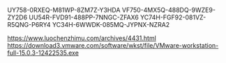 UY758-0RXEQ-M81WP-8ZM7Z-Y3HDA
VF750-4MX5Q-488DQ-9WZE9-ZY2D6
UU54R-FVD91-488PP-7NNGC-ZFAX6
YC74H-FGF92-081VZ-R5QNG-P6RY4
YC34H-6WWDK-085MQ-JYPNX-NZRA2

https://www.luochenzhimu.com/archives/4431.html
https://download3.vmware.com/software/wkst/file/VMware-workstation-full-15.0.3-12422535.exe

